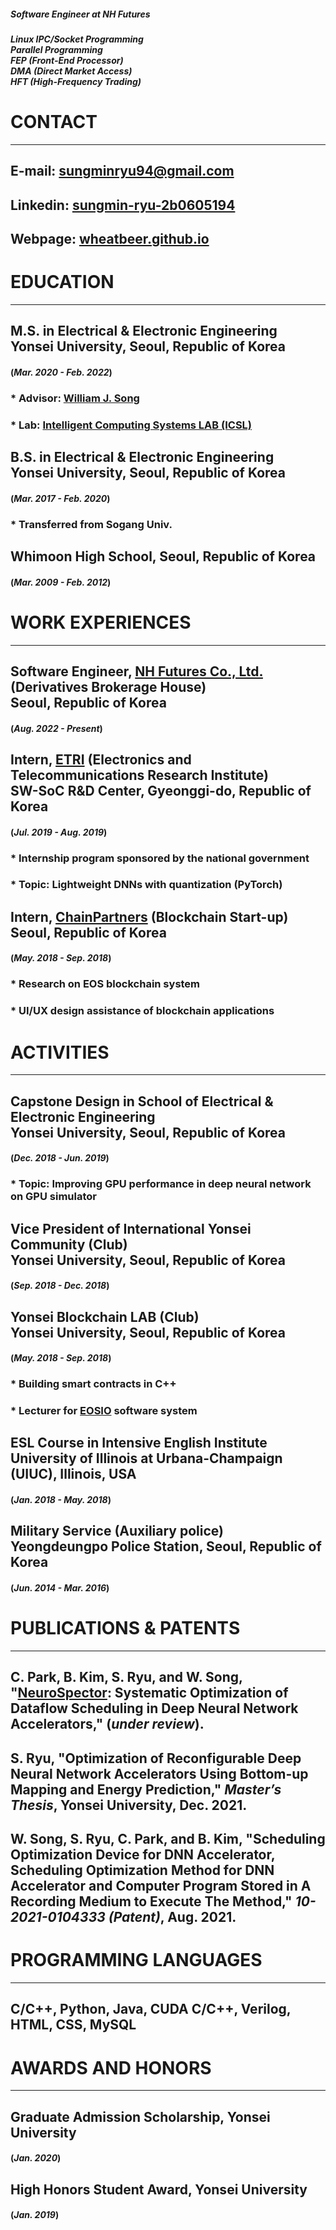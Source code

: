 ##### Software Engineer at NH Futures
##### Linux IPC/Socket Programming<br>Parallel Programming<br>FEP (Front-End Processor)<br>DMA (Direct Market Access)<br>HFT (High-Frequency Trading)

# CONTACT
* * *
## **E-mail**: sungminryu94@gmail.com
## **Linkedin**: <a href="https://www.linkedin.com/in/sungmin-ryu-2b0605194/" target="_blank">sungmin-ryu-2b0605194</a>
## **Webpage**: <a href="https://wheatbeer.github.io" target="_blank">wheatbeer.github.io</a>

# EDUCATION
* * *
## **M.S. in Electrical & Electronic Engineering <br> Yonsei University, Seoul, Republic of Korea** 
#### (*Mar. 2020 - Feb. 2022*)
### * Advisor: <a href="https://sites.google.com/site/wjhsong" target="_blank">William J. Song</a>
### * Lab: <a href="https://icsl.yonsei.ac.kr/" target="_blank">Intelligent Computing Systems LAB (ICSL)</a>
## **B.S. in Electrical & Electronic Engineering <br> Yonsei University, Seoul, Republic of Korea**
#### (*Mar. 2017 - Feb. 2020*)
### * Transferred from Sogang Univ. 
## **Whimoon High School, Seoul, Republic of Korea** 
#### (*Mar. 2009 - Feb. 2012*)

# WORK EXPERIENCES
* * *
## **Software Engineer, <a href="https://futures.co.kr/" target="_blank">NH Futures Co., Ltd.</a> (Derivatives Brokerage House) <br> Seoul, Republic of Korea** 
#### (*Aug. 2022 - Present*)
## **Intern, <a href="https://www.etri.re.kr/intro.html" target="_blank">ETRI</a> (Electronics and Telecommunications Research Institute) <br> SW-SoC R&D Center, Gyeonggi-do, Republic of Korea** 
#### (*Jul. 2019 - Aug. 2019*)
### * Internship program sponsored by the national government
### * Topic: Lightweight DNNs with quantization (PyTorch)
## **Intern, <a href="https://www.chain.partners/" target="_blank">ChainPartners</a> (Blockchain Start-up) <br> Seoul, Republic of Korea** 
#### (*May. 2018 - Sep. 2018*)
### * Research on EOS blockchain system
### * UI/UX design assistance of blockchain applications

# ACTIVITIES
* * *
## **Capstone Design in School of Electrical & Electronic Engineering <br> Yonsei University, Seoul, Republic of Korea**
#### (*Dec. 2018 - Jun. 2019*)
### * Topic: Improving GPU performance in deep neural network on GPU simulator
## **Vice President of International Yonsei Community (Club) <br> Yonsei University, Seoul, Republic of Korea**
#### (*Sep. 2018 - Dec. 2018*)
## **Yonsei Blockchain LAB (Club) <br> Yonsei University, Seoul, Republic of Korea**
#### (*May. 2018 - Sep. 2018*)
### * Building smart contracts in C++
### * Lecturer for <a href="https://github.com/EOSIO" target="_blank">EOSIO</a> software system
## **ESL Course in Intensive English Institute <br> University of Illinois at Urbana-Champaign (UIUC), Illinois, USA**
#### (*Jan. 2018 - May. 2018*)
## **Military Service (Auxiliary police) <br> Yeongdeungpo Police Station, Seoul, Republic of Korea**
#### (*Jun. 2014 - Mar. 2016*)

# PUBLICATIONS & PATENTS
* * *
## C. Park, B. Kim, **S. Ryu**, and W. Song, "<a href="https://icsl.yonsei.ac.kr/neurospector/" target="_blank">NeuroSpector</a>: Systematic Optimization of Dataflow Scheduling in Deep Neural Network Accelerators," (*under review*).
## **S. Ryu**, "Optimization of Reconfigurable Deep Neural Network Accelerators Using Bottom-up Mapping and Energy Prediction," *Master’s Thesis*, Yonsei University, Dec. 2021. 
## W. Song, **S. Ryu**, C. Park, and B. Kim, "Scheduling Optimization Device for DNN Accelerator, Scheduling Optimization Method for DNN Accelerator and Computer Program Stored in A Recording Medium to Execute The Method," *10-2021-0104333 (Patent)*, Aug. 2021.  

# PROGRAMMING LANGUAGES
* * *
## **C/C++**, Python, Java, CUDA C/C++, Verilog, HTML, CSS, MySQL

# AWARDS AND HONORS
* * *
## **Graduate Admission Scholarship, Yonsei University**
#### (*Jan. 2020*)
## **High Honors Student Award, Yonsei University**
#### (*Jan. 2019*)
